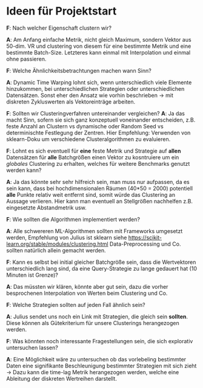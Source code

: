 # Ideen für Projektstart

__F__: Nach welcher Eigenschaft clustern wir? 

__A__: Am Anfang einfache Metrik, nicht gleich Maximum, sondern Vektor aus 50-dim. VR und clustering von diesem für eine bestimmte Metrik und eine bestimmte Batch-Size. Letzteres kann einmal mit Interpolation und einmal ohne passieren.

__F__: Welche Ähnlichkeitsbetrachtungen machen wann Sinn?

__A__: Dynamic Time Warping lohnt sich, wenn unterschiedlich viele Elemente hinzukommen, bei unterschiedlichen Strategien oder unterschiedlichen Datensätzen. Sonst eher den Ansatz wie vorhin beschrieben -> mit diskreten Zykluswerten als Vektoreinträge arbeiten.

__F__: Sollten wir Clusteringverfahren untereinander vergleichen?
__A__: Ja das macht Sinn, sofern sie sich ganz konzeptuell voneinander entscheiden, z.B. feste Anzahl an Clustern vs dynamische oder Random Seed vs determinischte Festlegung der Zentren. Hier Empfehlung: Verwenden von sklearn-Doku um verschiedene Clusteralgorithmen zu evaluieren. 

__F__: Lohnt es sich eventuell für __eine__ feste Metrik und Strategie auf __allen__ Datensätzen für __alle__ Batchgrößen einen Vektor zu kosntruiere um ein _globales_ Clustering zu erhalten, welches für weitere Benchmarks genutzt werden kann?

__A__: Ja das könnte sehr sehr hilfreich sein, man muss nur aufpassen, da es sein kann, dass bei hochdimensionalen Räumen (40*50 = 2000) potentiell __alle__ Punkte relativ weit entfernt sind, somit würde das Clustering an Aussage verlieren. Hier kann man eventuell an Stellgrößen nachhelfen z.B. eingesetzte Abstandmetrik usw. 

__F__: Wie sollten die Algorithmen implementiert werden? 

__A__: Alle schwereren ML-Algorithmen sollten mit Frameworks umgesetzt werden, Empfehlung von Julius ist sklearn siehe https://scikit-learn.org/stable/modules/clustering.html
Data-Preprocessing und Co. sollten natürlich allein gemacht werden. 

__F__: Kann es selbst bei initial gleicher Batchgröße sein, dass die Wertvektoren unterschiedlich lang sind, da eine Query-Strategie zu lange gedauert hat (10 Minuten ist Grenze)?

__A__: Das müssten wir klären, könnte aber gut sein, dazu die vorher besprochenen Interpolation von Werten beim Clustering und Co.

__F__: Welche Strategien sollten auf jeden Fall ähnlich sein?

__A__: Julius sendet uns noch ein Link mit Strategien, die gleich sein __sollten__. Diese können als Gütekriterium für unsere Clusterings herangezogen werden.

__F__: Was könnten noch interessante Fragestellungen sein, die sich explorativ untersuchen lassen?

__A__: Eine Möglichkeit wäre zu untersuchen ob das vorlebeling bestimmter Daten eine signifikante Beschleunigung bestimmter Strategien mit sich zieht -> Dazu kann die time-lag Metrik herangezogen werden, welche eine Ableitung der diskreten Wertreihen darstellt.